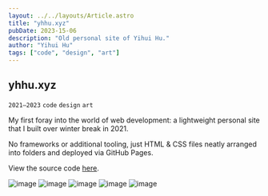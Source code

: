 ```yaml
---
layout: ../../layouts/Article.astro
title: "yhhu.xyz"
pubDate: 2023-15-06
description: "Old personal site of Yihui Hu."
author: "Yihui Hu"
tags: ["code", "design", "art"]
---
```


## yhhu.xyz

`2021–2023`
`code`
`design`
`art`

My first foray into the world of web development: a lightweight personal site that I built over winter break in 2021.

No frameworks or additional tooling, just HTML & CSS files neatly arranged into folders and deployed via GitHub Pages.

View the source code [here](https://github.com/yihui-hu/yhhu-xyz).

![image](https://yihui-work.s3.us-east-2.amazonaws.com/yhhu-xyz_main.webp)
![image](https://yihui-work.s3.us-east-2.amazonaws.com/yhhu-xyz_mobile_1.webp)
![image](https://yihui-work.s3.us-east-2.amazonaws.com/yhhu-xyz_article.webp)
![image](https://yihui-work.s3.us-east-2.amazonaws.com/yhhu-xyz_mobile_2.webp)
![image](https://yihui-work.s3.us-east-2.amazonaws.com/yhhu-xyz_mobile_3.webp)
